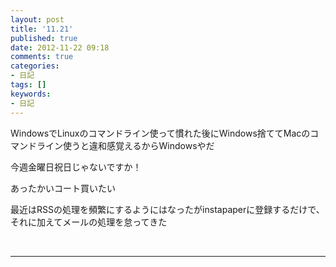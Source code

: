 ```yaml
---
layout: post
title: '11.21'
published: true
date: 2012-11-22 09:18
comments: true
categories:
- 日記
tags: []
keywords:
- 日記
---
```

WindowsでLinuxのコマンドライン使って慣れた後にWindows捨ててMacのコマンドライン使うと違和感覚えるからWindowsやだ

今週金曜日祝日じゃないですか！

あったかいコート買いたい

最近はRSSの処理を頻繁にするようにはなったがinstapaperに登録するだけで、それに加えてメールの処理を怠ってきた

&nbsp;

---


